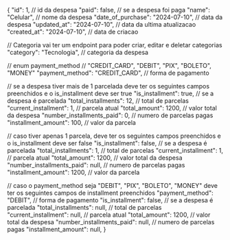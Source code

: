 {
"id": 1, // id da despesa
"paid": false, // se a despesa foi paga
"name": "Celular", // nome da despesa
"date_of_purchase": "2024-07-10", // data da despesa
"updated_at": "2024-07-10", // data da ultima atualizacao
"created_at": "2024-07-10", // data de criacao

// Categoria vai ter um endpoint para poder criar, editar e deletar categorias
"category": "Tecnologia", // categoria da despesa

// enum payment_method
// "CREDIT_CARD", "DEBIT", "PIX", "BOLETO", "MONEY"
"payment_method": "CREDIT_CARD", // forma de pagamento

// se a despesa tiver mais de 1 parcelada deve ter os seguintes campos preenchidos e o is_installment deve ser true
"is_installment": true, // se a despesa é parcelada
"total_installments": 12, // total de parcelas
"current_installment": 1, // parcela atual
"total_amount": 1200, // valor total da despesa
"number_installments_paid": 0, // numero de parcelas pagas
"installment_amount": 100, // valor da parcela

// caso tiver apenas 1 parcela, deve ter os seguintes campos preenchidos e o is_installment deve ser false
"is_installment": false, // se a despesa é parcelada
"total_installments": 1, // total de parcelas
"current_installment": 1, // parcela atual
"total_amount": 1200, // valor total da despesa
"number_installments_paid": null, // numero de parcelas pagas
"installment_amount": 1200, // valor da parcela

// caso o payment_method seja "DEBIT", "PIX", "BOLETO", "MONEY" deve ter os seguintes campos de installment preenchidos
"payment_method": "DEBIT", // forma de pagamento
"is_installment": false, // se a despesa é parcelada
"total_installments": null, // total de parcelas
"current_installment": null, // parcela atual
"total_amount": 1200, // valor total da despesa
"number_installments_paid": null, // numero de parcelas pagas
"installment_amount": null,
}
